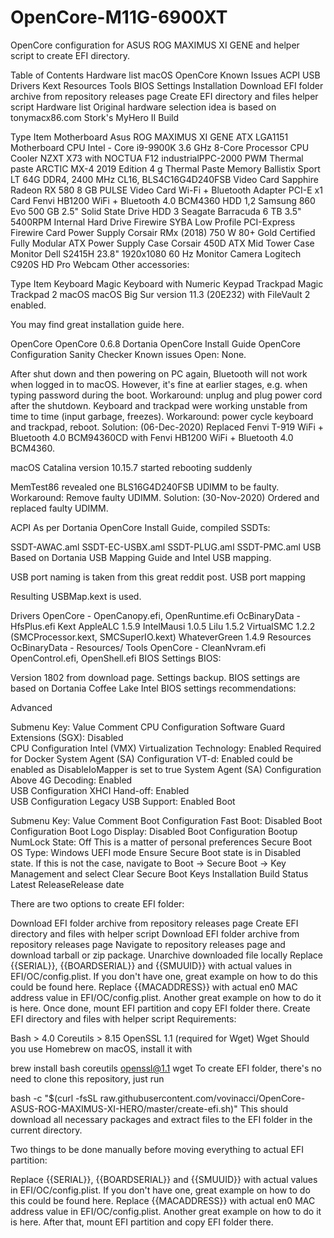 # OpenCore-M11G-6900XT

OpenCore configuration for ASUS ROG MAXIMUS XI GENE and helper script to create EFI directory.

Table of Contents
Hardware list
macOS
OpenCore
Known Issues
ACPI
USB
Drivers
Kext
Resources
Tools
BIOS Settings
Installation
Download EFI folder archive from repository releases page
Create EFI directory and files helper script
Hardware list
Original hardware selection idea is based on tonymacx86.com Stork's MyHero II Build

Type	Item
Motherboard	Asus ROG MAXIMUS XI GENE ATX LGA1151 Motherboard
CPU	Intel - Core i9-9900K 3.6 GHz 8-Core Processor
CPU Cooler	NZXT X73 with NOCTUA F12 industrialPPC-2000 PWM
Thermal paste	ARCTIC MX-4 2019 Edition 4 g Thermal Paste
Memory	Ballistix Sport LT 64G DDR4, 2400 MHz CL16, BLS4C16G4D240FSB
Video Card	Sapphire Radeon RX 580 8 GB PULSE Video Card
Wi-Fi + Bluetooth Adapter PCI-E x1 Card	Fenvi HB1200 WiFi + Bluetooth 4.0 BCM4360
HDD 1,2	Samsung 860 Evo 500 GB 2.5" Solid State Drive
HDD 3	Seagate Barracuda 6 TB 3.5" 5400RPM Internal Hard Drive
Firewire	SYBA Low Profile PCI-Express Firewire Card
Power Supply	Corsair RMx (2018) 750 W 80+ Gold Certified Fully Modular ATX Power Supply
Case	Corsair 450D ATX Mid Tower Case
Monitor	Dell S2415H 23.8" 1920x1080 60 Hz Monitor
Camera	Logitech C920S HD Pro Webcam
Other accessories:

Type	Item
Keyboard	Magic Keyboard with Numeric Keypad
Trackpad	Magic Trackpad 2
macOS
macOS Big Sur version 11.3 (20E232) with FileVault 2 enabled.

You may find great installation guide here.

OpenCore
OpenCore 0.6.8
Dortania OpenCore Install Guide
OpenCore Configuration Sanity Checker
Known issues
Open: None.

After shut down and then powering on PC again, Bluetooth will not work when logged in to macOS. However, it's fine at earlier stages, e.g. when typing password during the boot. Workaround: unplug and plug power cord after the shutdown.
Keyboard and trackpad were working unstable from time to time (input garbage, freezes). Workaround: power cycle keyboard and trackpad, reboot.
Solution: (06-Dec-2020) Replaced Fenvi T-919 WiFi + Bluetooth 4.0 BCM94360CD with Fenvi HB1200 WiFi + Bluetooth 4.0 BCM4360.

 macOS Catalina version 10.15.7 started rebooting suddenly

MemTest86 revealed one BLS16G4D240FSB UDIMM to be faulty. Workaround: Remove faulty UDIMM.
Solution: (30-Nov-2020) Ordered and replaced faulty UDIMM.

ACPI
As per Dortania OpenCore Install Guide, compiled SSDTs:

SSDT-AWAC.aml
SSDT-EC-USBX.aml
SSDT-PLUG.aml
SSDT-PMC.aml
USB
Based on Dortania USB Mapping Guide and Intel USB mapping.

USB port naming is taken from this great reddit post. USB port mapping

Resulting USBMap.kext is used.

Drivers
OpenCore - OpenCanopy.efi, OpenRuntime.efi
OcBinaryData - HfsPlus.efi
Kext
AppleALC 1.5.9
IntelMausi 1.0.5
Lilu 1.5.2
VirtualSMC 1.2.2 (SMCProcessor.kext, SMCSuperIO.kext)
WhateverGreen 1.4.9
Resources
OcBinaryData - Resources/
Tools
OpenCore - CleanNvram.efi OpenControl.efi, OpenShell.efi
BIOS Settings
BIOS:

Version 1802 from download page.
Settings backup.
BIOS settings are based on Dortania Coffee Lake Intel BIOS settings recommendations:

Advanced

Submenu	Key: Value	Comment
CPU Configuration	Software Guard Extensions (SGX): Disabled	
CPU Configuration	Intel (VMX) Virtualization Technology: Enabled	Required for Docker
System Agent (SA) Configuration	VT-d: Enabled	could be enabled as DisableIoMapper is set to true
System Agent (SA) Configuration	Above 4G Decoding: Enabled	
USB Configuration	XHCI Hand-off: Enabled	
USB Configuration	Legacy USB Support: Enabled	
Boot

Submenu	Key: Value	Comment
Boot Configuration	Fast Boot: Disabled	
Boot Configuration	Boot Logo Display: Disabled	
Boot Configuration	Bootup NumLock State: Off	This is a matter of personal preferences
Secure Boot	OS Type: Windows UEFI mode	Ensure Secure Boot state is in Disabled state. If this is not the case, navigate to Boot -> Secure Boot -> Key Management and select Clear Secure Boot Keys
Installation
Build Status Latest ReleaseRelease date

There are two options to create EFI folder:

Download EFI folder archive from repository releases page
Create EFI directory and files with helper script
Download EFI folder archive from repository releases page
Navigate to repository releases page and download tarball or zip package.
Unarchive downloaded file locally
Replace {{SERIAL}}, {{BOARDSERIAL}} and {{SMUUID}} with actual values in EFI/OC/config.plist. If you don't have one, great example on how to do this could be found here.
Replace {{MACADDRESS}} with actual en0 MAC address value in EFI/OC/config.plist. Another great example on how to do it is here.
Once done, mount EFI partition and copy EFI folder there.
Create EFI directory and files with helper script
Requirements:

Bash > 4.0
Coreutils > 8.15
OpenSSL 1.1 (required for Wget)
Wget
Should you use Homebrew on macOS, install it with

brew install bash coreutils openssl@1.1 wget
To create EFI folder, there's no need to clone this repository, just run

bash -c "$(curl -fsSL raw.githubusercontent.com/vovinacci/OpenCore-ASUS-ROG-MAXIMUS-XI-HERO/master/create-efi.sh)"
This should download all necessary packages and extract files to the EFI folder in the current directory.

Two things to be done manually before moving everything to actual EFI partition:

Replace {{SERIAL}}, {{BOARDSERIAL}} and {{SMUUID}} with actual values in EFI/OC/config.plist. If you don't have one, great example on how to do this could be found here.
Replace {{MACADDRESS}} with actual en0 MAC address value in EFI/OC/config.plist. Another great example on how to do it is here.
After that, mount EFI partition and copy EFI folder there.
